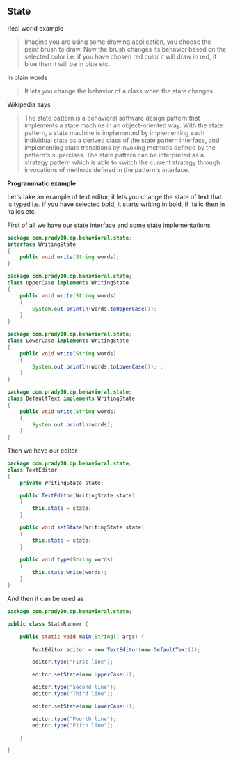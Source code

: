 State
-----
Real world example
> Imagine you are using some drawing application, you choose the paint brush to draw. Now the brush changes its behavior based on the selected color i.e. if you have chosen red color it will draw in red, if blue then it will be in blue etc.  

In plain words
> It lets you change the behavior of a class when the state changes.

Wikipedia says
> The state pattern is a behavioral software design pattern that implements a state machine in an object-oriented way. With the state pattern, a state machine is implemented by implementing each individual state as a derived class of the state pattern interface, and implementing state transitions by invoking methods defined by the pattern's superclass.
> The state pattern can be interpreted as a strategy pattern which is able to switch the current strategy through invocations of methods defined in the pattern's interface.

**Programmatic example**

Let's take an example of text editor, it lets you change the state of text that is typed i.e. if you have selected bold, it starts writing in bold, if italic then in italics etc.

First of all we have our state interface and some state implementations

```java
package com.prady00.dp.behavioral.state;
interface WritingState
{
    public void write(String words);
}
```
```java
package com.prady00.dp.behavioral.state;
class UpperCase implements WritingState
{
    public void write(String words)
    {
        System.out.println(words.toUpperCase());
    }
}
```

```java
package com.prady00.dp.behavioral.state;
class LowerCase implements WritingState
{
    public void write(String words)
    {
        System.out.println(words.toLowerCase()); ;
    }
}
```

```java
package com.prady00.dp.behavioral.state;
class DefaultText implements WritingState
{
    public void write(String words)
    {
        System.out.println(words);
    }
}
```

Then we have our editor
```java
package com.prady00.dp.behavioral.state;
class TextEditor
{
    private WritingState state;

    public TextEditor(WritingState state)
    {
        this.state = state;
    }

    public void setState(WritingState state)
    {
        this.state = state;
    }

    public void type(String words)
    {
        this.state.write(words);
    }
}
```
And then it can be used as
```java
package com.prady00.dp.behavioral.state;

public class StateRunner {

	public static void main(String[] args) {
		
		TextEditor editor = new TextEditor(new DefaultText());

		editor.type("First line");

		editor.setState(new UpperCase());

		editor.type("Second line");
		editor.type("Third line");

		editor.setState(new LowerCase());

		editor.type("Fourth line");
		editor.type("Fifth line");

	}

}

```
